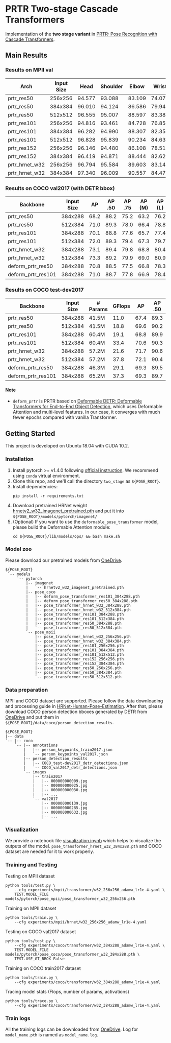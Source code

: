 # PRTR Two-stage Cascade Transformers

Implementation of the **two stage variant** in [PRTR: Pose Recognition with Cascade Transformers](https://github.com/mlpc-ucsd/PRTR).

## Main Results
### Results on MPII val
| Arch   | Input Size | Head | Shoulder | Elbow | Wrist | Hip | Knee | Ankle | Mean | Mean@0.1 |
| -------------- | -------------- | -------- | ------------ | --------- | --------- | ------- | -------- | --------- | -------- | ------------ |
| prtr_res50  | 256x256 | 94.577   | 93.088       | 83.109    | 74.079    | 84.733  | 74.732   | 69.367    | 82.865   | 22.602       |
| prtr_res50  | 384x384 | 96.010   | 94.124       | 86.586    | 79.940    | 86.464  | 81.604   | 74.563    | 86.310   | 28.704       |
| prtr_res50  | 512x512 | 96.555   | 95.007       | 88.597    | 83.383    | 88.731  | 84.002   | 79.121    | 88.493   | 34.036       |
| prtr_res101 | 256x256 | 94.816   | 93.461       | 84.728    | 76.853    | 87.000  | 79.730   | 72.768    | 84.975   | 25.517       |
| prtr_res101 | 384x384 | 96.282   | 94.990       | 88.307    | 82.353    | 88.125  | 83.639   | 77.445    | 87.916   | 31.642       |
| prtr_res101 | 512x512 | 96.828   | 95.839       | 90.234    | 84.633    | 89.302  | 85.049   | 80.043    | 89.409   | 37.198       |
| prtr_res152 | 256x256 | 96.146   | 94.480       | 86.108    | 78.515    | 87.658  | 81.826   | 74.634    | 86.313   | 26.885       |
| prtr_res152 | 384x384 | 96.419   | 94.871       | 88.444    | 82.627    | 88.575  | 84.143   | 78.365    | 88.215   | 32.160       |
| prtr_hrnet_w32  | 256x256 | 96.794   | 95.584       | 89.603    | 83.143    | 88.731  | 83.739   | 78.012    | 88.584   | 33.206       |
| prtr_hrnet_w32  | 384x384 | 97.340   | 96.009       | 90.557    | 84.479    | 89.700  | 85.533   | 78.956    | 89.526   | 35.410       |

### Results on COCO val2017 (with DETR bbox)
| Backbone   | Input Size | AP | AP .50 | AP .75 | AP (M) | AP (L) | AR | AR .5 | AR .75 | AR (M) | AR (L) |
| -------------- | -------------- | ------ | --------- | --------- | -------- | -------- | ------ | --------- | --------- | -------- | -------- |
| prtr_res50  | 384x288      | 68.2   | 88.2      | 75.2      | 63.2     | 76.2     | 76.0   | 92.9      | 82.4      | 70.9     | 83.3     |
| prtr_res50  | 512x384      | 71.0   | 89.3      | 78.0      | 66.4     | 78.8     | 78.0   | 93.5      | 84.1      | 73.0     | 85.1     |
| prtr_res101 | 384x288      | 70.1   | 88.8      | 77.6      | 65.7     | 77.4     | 77.5   | 93.6      | 84.1      | 72.8     | 84.2     |
| prtr_res101 | 512x384      | 72.0   | 89.3      | 79.4      | 67.3     | 79.7     | 79.2   | 93.8      | 85.4      | 74.3     | 86.1     |
| prtr_hrnet_w32  | 384x288      | 73.1   | 89.4      | 79.8      | 68.8     | 80.4     | 79.8   | 93.8      | 85.6      | 75.3     | 86.2     |
| prtr_hrnet_w32  | 512x384      | 73.3   | 89.2      | 79.9      | 69.0     | 80.9     | 80.2   | 93.6      | 85.7      | 75.5     | 86.8     |
| deform_prtr_res50  | 384x288   | 70.8   | 88.5      | 77.5      | 66.8     | 78.3     | 78.3   | 93.2      | 84.1      | 73.4     | 85.1     |
| deform_prtr_res101 | 384x288   | 71.0   | 88.7      | 77.8      | 66.9     | 78.4     | 78.4   | 93.3      | 84.3      | 73.6     | 85.3     |

### Results on COCO test-dev2017
| Backbone   | Input Size | # Params | GFlops | AP | AP .50 | AP .75 | AP (M) | AP (L) | AR | AR .5 | AR .75 | AR (M) | AR (L) |
| -------------- | -------------- | ------------ | ---------- | ------ | --------- | --------- | -------- | -------- | ------ | --------- | --------- | -------- | -------- |
| prtr_res50  | 384x288      | 41.5M        | 11.0       | 67.4   | 89.3      | 75.6      | 62.9     | 74.8     | 75.2   | 93.8      | 82.4      | 70.2     | 82.1     |
| prtr_res50  | 512x384      | 41.5M        | 18.8       | 69.6   | 90.2      | 77.4      | 65.1     | 77.0     | 77.0   | 94.4      | 83.9      | 72.0     | 83.9     |
| prtr_res101 | 384x288      | 60.4M        | 19.1       | 68.8   | 89.9      | 76.9      | 64.7     | 75.8     | 76.6   | 94.4      | 83.7      | 71.8     | 83.0     |
| prtr_res101 | 512x384      | 60.4M        | 33.4       | 70.6   | 90.3      | 78.5      | 66.2     | 77.7     | 78.1   | 94.6      | 84.9      | 73.2     | 84.6     |
| prtr_hrnet_w32 | 384x288      | 57.2M        | 21.6       | 71.7   | 90.6      | 79.6      | 67.6     | 78.4     | 78.8   | 94.7      | 85.7      | 74.4     | 84.8     |
| prtr_hrnet_w32 | 512x384      | 57.2M        | 37.8       | 72.1   | 90.4      | 79.6      | 68.1     | 79.0     | 79.4   | 94.7      | 85.8      | 74.8     | 85.7     |
| deform_prtr_res50  | 384x288  | 46.3M        | 29.1       | 69.3   | 89.5      | 76.9      | 65.5     | 76.3     | 77.3   | 94.1      | 83.9      | 72.4     | 83.9     |
| deform_prtr_res101 | 384x288  | 65.2M        | 37.3       | 69.3   | 89.7      | 76.8      | 65.7     | 76.1     | 77.3   | 94.3      | 83.8      | 72.7     | 83.6     |

#### Note
+ `deform_prtr` is PRTR based on [Deformable DETR: Deformable Transformers for End-to-End Object Detection](https://arxiv.org/abs/2010.04159), which uses Deformable Attention and multi-level features. In our case, it converges 
with much fewer epochs compared with vanilla Transformer.

## Getting Started
This project is developed on Ubuntu 18.04 with CUDA 10.2.

### Installation
1. Install pytorch >= v1.4.0 following [official instruction](https://pytorch.org/). We recommend using `conda` virtual environment.
2. Clone this repo, and we'll call the directory `two_stage` as `${POSE_ROOT}`.
3. Install dependencies:
   ```
   pip install -r requirements.txt
   ```
4. Download pretrained HRNet weight [hrnetv2_w32_imagenet_pretrained.pth](https://ucsdcloud-my.sharepoint.com/:u:/g/personal/xiz102_ucsd_edu/EWCD8fPG2btNg_nNyh9TTIEBCILVnc1onNvK2y8geY2YiQ?e=lVjdLj) and put it into `${POSE_ROOT}/models/pytorch/imagenet/`
5. (Optional) If you want to use the `deformable_pose_transformer` model, please build the Deformable Attention module:
   ```
   cd ${POSE_ROOT}/lib/models/ops/ && bash make.sh
   ```

### Model zoo
Please download our pretrained models from [OneDrive](https://ucsdcloud-my.sharepoint.com/:f:/g/personal/xiz102_ucsd_edu/EneM2Rekv-FCsQAyh8eugM8BUrZ5UXeZdqrteap-Hk38lQ?e=r1ZDaF).
```
${POSE_ROOT}
 `-- models
     `-- pytorch
         |-- imagenet
         |   `-- hrnetv2_w32_imagenet_pretrained.pth
         |-- pose_coco
         |   |-- deform_pose_transformer_res101_384x288.pth
         |   |-- deform_pose_transformer_res50_384x288.pth
         |   |-- pose_transformer_hrnet_w32_384x288.pth
         |   |-- pose_transformer_hrnet_w32_512x384.pth
         |   |-- pose_transformer_res101_384x288.pth
         |   |-- pose_transformer_res101_512x384.pth
         |   |-- pose_transformer_res50_384x288.pth
         |   `-- pose_transformer_res50_512x384.pth
         `-- pose_mpii
             |-- pose_transformer_hrnet_w32_256x256.pth
             |-- pose_transformer_hrnet_w32_384x384.pth
             |-- pose_transformer_res101_256x256.pth
             |-- pose_transformer_res101_384x384.pth
             |-- pose_transformer_res101_512x512.pth
             |-- pose_transformer_res152_256x256.pth
             |-- pose_transformer_res152_384x384.pth
             |-- pose_transformer_res50_256x256.pth
             |-- pose_transformer_res50_384x384.pth
             `-- pose_transformer_res50_512x512.pth
```

### Data preparation
MPII and COCO dataset are supported. Please follow the data downloading and processing guide in [HRNet-Human-Pose-Estimation](https://github.com/HRNet/HRNet-Human-Pose-Estimation#data-preparation). After that, please download COCO person detection bboxes generated by DETR from [OneDrive](https://ucsdcloud-my.sharepoint.com/:f:/g/personal/xiz102_ucsd_edu/EryYO06XFSFAulWksf4NqvcBG2gZM0pJRJOLhaMKwwqAZw?e=EAyGO0) and put them in `${POSE_ROOT}/data/coco/person_detection_results`.
```
${POSE_ROOT}
|-- data
`-- |-- coco
    `-- |-- annotations
        |   |-- person_keypoints_train2017.json
        |   `-- person_keypoints_val2017.json
        |-- person_detection_results
        |   |-- COCO_test-dev2017_detr_detections.json
        |   `-- COCO_val2017_detr_detections.json
        `-- images
            |-- train2017
            |   |-- 000000000009.jpg
            |   |-- 000000000025.jpg
            |   |-- 000000000030.jpg
            |   |-- ... 
            `-- val2017
                |-- 000000000139.jpg
                |-- 000000000285.jpg
                |-- 000000000632.jpg
                |-- ... 
```
### Visualization
We provide a notebook file [visualization.ipynb](./visualization.ipynb) which helps to visualize the outputs of the model. `pose_transformer_hrnet_w32_384x288.pth` and COCO dataset are needed for it to work properly.

### Training and Testing
Testing on MPII dataset
```
python tools/test.py \
    --cfg experiments/mpii/transformer/w32_256x256_adamw_lr1e-4.yaml \
    TEST.MODEL_FILE models/pytorch/pose_mpii/pose_transformer_w32_256x256.pth
```

Training on MPII dataset
```
python tools/train.py \
    --cfg experiments/mpii/hrnet/w32_256x256_adamw_lr1e-4.yaml
```

Testing on COCO val2017 dataset
```
python tools/test.py \
    --cfg experiments/coco/transformer/w32_384x288_adamw_lr1e-4.yaml \
    TEST.MODEL_FILE models/pytorch/pose_coco/pose_transformer_w32_384x288.pth \
    TEST.USE_GT_BBOX False
```

Training on COCO train2017 dataset
```
python tools/train.py \
    --cfg experiments/coco/transformer/w32_384x288_adamw_lr1e-4.yaml
```

Tracing model stats (Flops, number of params, activations)
```
python tools/trace.py \
    --cfg experiments/coco/transformer/w32_384x288_adamw_lr1e-4.yaml
```

### Train logs
All the training logs can be downloaded from [OneDrive](https://ucsdcloud-my.sharepoint.com/:f:/g/personal/xiz102_ucsd_edu/Ei6QJPBUvrVNsO0vxbpn9AsBOLOhSjVHIPn9zybXAlJUKw?e=2u8S32). Log for `model_name.pth` is named as `model_name.log`.
